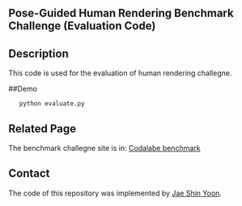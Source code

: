## Pose-Guided Human Rendering Benchmark Challenge (Evaluation Code)


## Description

This code is used for the evaluation of human rendering challegne.


##Demo
```shell
   python evaluate.py
```


## Related Page

The benchmark challegne site is in: [Codalabe benchmark](https://competitions.codalab.org/competitions/35349#learn_the_details) 



## Contact
The code of this repository was implemented by [Jae Shin Yoon](mailto:jsyoon@umn.edu).
